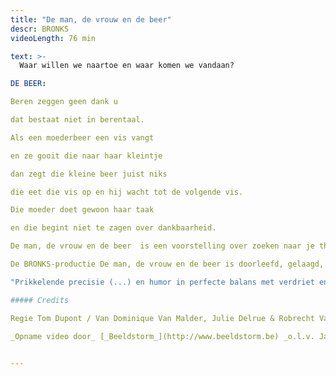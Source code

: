 ```yaml
---
title: "De man, de vrouw en de beer"
descr: BRONKS
videoLength: 76 min

text: >-
  Waar willen we naartoe en waar komen we vandaan?

DE BEER:

Beren zeggen geen dank u

dat bestaat niet in berentaal.

Als een moederbeer een vis vangt

en ze gooit die naar haar kleintje

dan zegt die kleine beer juist niks

die eet die vis op en hij wacht tot de volgende vis.

Die moeder doet gewoon haar taak

en die begint niet te zagen over dankbaarheid.

De man, de vrouw en de beer  is een voorstelling over zoeken naar je thuis en je weg vinden in het leven. Over liefhebben en loslaten. Over kinderen en hun ouders. En bloed dat kruipt waar het niet kan gaan. Het werk van Tom Dupont balanceert vaak tussen humor en verdriet. De absolute topcast doet De man, de vrouw en de beer sowieso onder je huid kruipen, zelfs al heb je een berenvel.“

De BRONKS-productie De man, de vrouw en de beer is doorleefd, gelaagd, en dus geslaagd jeugdtheater.” – BRUZZ

"Prikkelende precisie (...) en humor in perfecte balans met verdriet en teleurstelling, maken van deze voorstelling iets waar iedereen iets van kan leren, (...)." - Het Nieuwsblad

##### Credits

Regie Tom Dupont / Van Dominique Van Malder, Julie Delrue & Robrecht Vanden Thoren / Spel Wouter Bruneel, Julie Delrue & Robrecht Vanden Thoren / Coach Zouzou Ben Chikha / Danscoach Haider Al Timimi  Vormgeving Jan De Brabander / Kostuums Valerie Leroy / Met de steun van Vlaams Fonds voor de Letteren

_Opname video door_ [_Beeldstorm_](http://www.beeldstorm.be) _o.l.v. Jan Bosteels_  

‍
---
```

